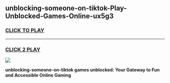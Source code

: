 
## unblocking-someone-on-tiktok-Play-Unblocked-Games-Online-ux5g3
<h3>
<a href="https://premium76.site?title=unblocking-someone-on-tiktok&ref=25A">CLICK TO PLAY</a></h3>
<hr>

<h3>
<a href="https://premium76.site?title=unblocking-someone-on-tiktok&ref=25A">CLICK 2 PLAY</a>
  
</h3>

<a href="https://premium76.site?title=unblocking-someone-on-tiktok&ref=25A"><img src="https://clearcache.store/games.png"></a>


**unblocking-someone-on-tiktok games unblocked: Your Gateway to Fun and Accessible Online Gaming**
